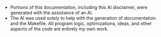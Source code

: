  * Portions of this documentation, including this AI disclaimer, were generated with the assistance of an AI. 
 * The AI was used solely to help with the generation of documentation and the Makefile. All program logic, optimizations, ideas, and other aspects of the code are entirely my own work.
